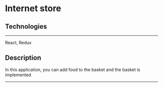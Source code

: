 # Internet store

## Technologies 
___

React, Redux

## Description

In this application, you can add food to the basket and the basket is implemented

___
